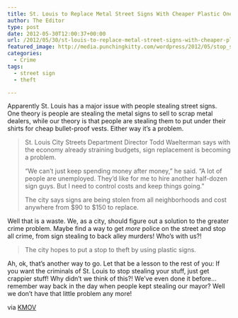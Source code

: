 ```yaml
---
title: St. Louis to Replace Metal Street Signs With Cheaper Plastic Ones
author: The Editor
type: post
date: 2012-05-30T12:00:37+00:00
url: /2012/05/30/st-louis-to-replace-metal-street-signs-with-cheaper-plastic-ones/
featured_image: http://media.punchingkitty.com/wordpress/2012/05/stop_sign.jpeg
categories:
  - Crime
tags:
  - street sign
  - theft

---
```

Apparently St. Louis has a major issue with people stealing street signs. One theory is people are stealing the metal signs to sell to scrap metal dealers, while our theory is that people are stealing them to put under their shirts for cheap bullet-proof vests. Either way it&#8217;s a problem.

> St. Louis City Streets Department Director Todd Waelterman says with the economy already straining budgets, sign replacement is becoming a problem.
> 
> “We can’t just keep spending money after money,” he said. “A lot of people are unemployed. They’d like for me to hire another half-dozen sign guys. But I need to control costs and keep things going.”
> 
> The city says signs are being stolen from all neighborhoods and cost anywhere from $90 to $150 to replace.

Well that is a waste. We, as a city, should figure out a solution to the greater crime problem. Maybe find a way to get _more_ police on the street and stop all crime, from sign stealing to back alley murders! Who&#8217;s with us?!

> The city hopes to put a stop to theft by using plastic signs.

Ah, ok, that&#8217;s another way to go. Let that be a lesson to the rest of you: If you want the criminals of St. Louis to stop stealing your stuff, just get crappier stuff! Why didn&#8217;t we think of this?! We&#8217;ve even done it before&#8230;remember way back in the day when people kept stealing our mayor? Well we don&#8217;t have that little problem any more!

via <a href="http://www.kmov.com/news/local/Street-sign-replacement-costs-beggining-to-stack-up-155500465.html" target="_blank">KMOV</a>